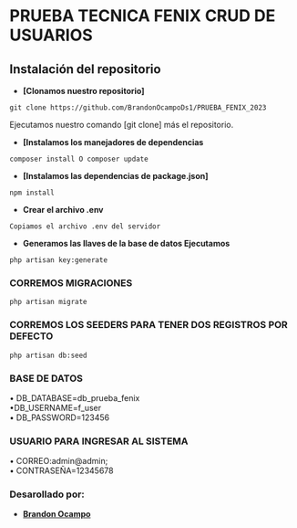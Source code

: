 # PRUEBA TECNICA FENIX CRUD DE USUARIOS

## Instalación del repositorio

- **[Clonamos nuestro repositorio]**

```
git clone https://github.com/BrandonOcampoDs1/PRUEBA_FENIX_2023
```

Ejecutamos nuestro comando [git clone] más el repositorio.

- **[Instalamos los manejadores de dependencias**

```
composer install O composer update
```

- **[Instalamos las dependencias de package.json]**

```
npm install
```

- **Crear el archivo .env**

```
Copiamos el archivo .env del servidor
```
- **Generamos las llaves de la base de datos Ejecutamos**
```
php artisan key:generate
```

### CORREMOS MIGRACIONES
```
php artisan migrate
```
### CORREMOS LOS SEEDERS PARA TENER DOS REGISTROS POR DEFECTO
```
php artisan db:seed
```
### BASE DE DATOS
• DB_DATABASE=db_prueba_fenix
<br>
•DB_USERNAME=f_user
<br>
• DB_PASSWORD=123456

### USUARIO PARA INGRESAR AL SISTEMA
• CORREO:admin@admin;
<br>
• CONTRASEÑA=12345678



### Desarollado por:

- **[Brandon Ocampo]()**


